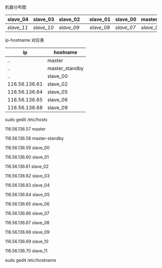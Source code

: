 机器分布图


slave_04|slave_03 | slave_02 |  |slave_01| slave_00 |master_standby |master
------------ | ------------ | ------------- | ------------|------------ | ------------- | ------------|------
*slave_11*|*slave_10* | *slave_09* |  |*slave_08*| *slave_07* |*slave_06* |*slave_05*

ip-hostname 对应表

ip | hostname
------------ | ------------
 ..  |master
  .. |master_standby
 ..  |slave_00
 116.56.136.61 | slave_02
116.56.136.64  |slave_05
116.56.136.65 | slave_06
116.56.136.68 | slave_09



sudo gedit /etc/hosts

116.56.136.57	  master

116.56.136.58   master-standby

116.56.136.59   slave_00

116.56.136.60   slave_01

116.56.136.61   slave_02

116.56.136.62   slave_03

116.56.136.63   slave_04

116.56.136.64   slave_05

116.56.136.65   slave_06

116.56.136.66   slave_07

116.56.136.67   slave_08

116.56.136.68   slave_09

116.56.136.69   slave_10

116.56.136.70   slave_11

sudo gedit /etc/hostname

